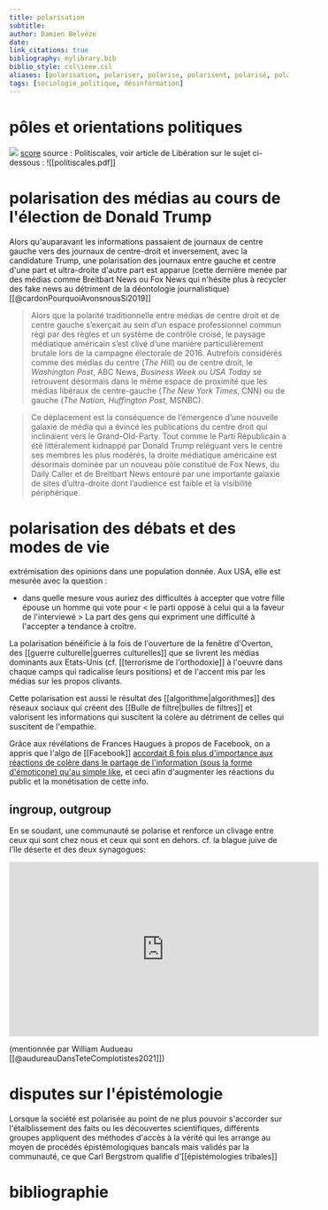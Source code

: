 ```yaml
---
title: polarisation
subtitle:
author: Damien Belvèze
date: 
link_citations: true
bibliography: mylibrary.bib
biblio_style: csl\ieee.csl
aliases: [polarisation, polariser, polarise, polarisent, polarisé, polarized, polarize, polarizing]
tags: [sociologie_politique, désinformation]
---
```


# pôles et orientations politiques
![](politiscales.png)
[score]( https://politiscales.fr/results?bTE9NyZtMD04OCZwMD03OSZzMT01JnMwPTgzJmZlbWk9OTUmajA9NzQmYjA9NjAmYjE9MTImZTE9NyZlMD02NyZjMT01JmMwPTkwJnQwPTU3JnQxPTE3
)
source : Politiscales, voir article de Libération sur le sujet ci-dessous :
![[politiscales.pdf]]

# polarisation des médias au cours de l'élection de Donald Trump

Alors qu'auparavant les informations passaient de journaux de centre gauche vers des journaux de centre-droit et inversement, avec la candidature Trump, une polarisation des journaux entre gauche et centre d'une part et ultra-droite d'autre part est apparue (cette dernière menée par des médias comme Breitbart News ou Fox News qui n'hésite plus à recycler des fake news au détriment de la déontologie journalistique)[[@cardonPourquoiAvonsnousSi2019]]

> Alors que la polarité traditionnelle entre médias de centre droit et de centre gauche s’exerçait au sein d’un espace professionnel commun régi par des règles et un système de contrôle croisé, le paysage médiatique américain s’est clivé d’une manière particulièrement brutale lors de la campagne électorale de 2016. Autrefois considérés comme des médias du centre (_The Hill_) ou de centre droit, le _Washington Post_, ABC News, _Business Week_ ou _USA Today_ se retrouvent désormais dans le même espace de proximité que les médias libéraux de centre-gauche (_The New York Times_, CNN) ou de gauche (_The Nation_, _Huffington Post_, MSNBC).

> Ce déplacement est la conséquence de l’émergence d’une nouvelle galaxie de média qui a évincé les publications du centre droit qui inclinaient vers le Grand-Old-Party. Tout comme le Parti Républicain a été littéralement kidnappé par Donald Trump reléguant vers le centre ses membres les plus modérés, la droite médiatique américaine est désormais dominée par un nouveau pôle constitué de Fox News, du Daily Caller et de Breitbart News entouré par une importante galaxie de sites d’ultra-droite dont l’audience est faible et la visibilité périphérique.
# polarisation des débats et des modes de vie

extrémisation des opinions dans une population donnée. 
Aux USA, elle est mesurée avec la question : 

- dans quelle mesure vous auriez des difficultés à accepter que votre fille épouse un homme qui vote pour < le parti opposé à celui qui a la faveur de l'interviewé >
La part des gens qui expriment une difficulté à l'accepter a tendance à croître. 

La polarisation bénéificie à la fois de l'ouverture de la fenêtre d'Overton, des [[guerre culturelle|guerres culturelles]] que se livrent les médias dominants aux Etats-Unis (cf. [[terrorisme de l'orthodoxie]] à l'oeuvre dans chaque camps qui radicalise leurs positions) et de l'accent mis par les médias sur les propos clivants. 

Cette polarisation est aussi le résultat des [[algorithme|algorithmes]] des réseaux sociaux qui créent des [[Bulle de filtre|bulles de filtres]] et valorisent les informations qui suscitent la colère au détriment de celles qui suscitent de l'empathie. 

Grâce aux révélations de Frances Haugues à propos de Facebook, on a appris que l'algo de [[Facebook]] [accordait 6 fois plus d'importance aux réactions de colère dans le partage de l'information (sous la forme d'émoticone) qu'au simple like](https://www.washingtonpost.com/technology/2021/10/26/facebook-angry-emoji-algorithm/), et ceci afin d'augmenter les réactions du public et la monétisation de cette info. 

## ingroup, outgroup
En se soudant, une communauté se polarise et renforce un clivage entre ceux qui sont chez nous et ceux qui sont en dehors. 
cf. la blague juive de l'île déserte et des deux synagogues:

<iframe width="560" height="315" src="https://www.youtube.com/embed/rU1Kjn_O7Y4" title="YouTube video player" frameborder="0" allow="accelerometer; autoplay; clipboard-write; encrypted-media; gyroscope; picture-in-picture" allowfullscreen></iframe>

(mentionnée par William Audueau [[@audureauDansTeteComplotistes2021]])



# disputes sur l'épistémologie

Lorsque la société est polarisée au point de ne plus pouvoir s'accorder sur l'étalblissement des faits ou les découvertes scientifiques, différents groupes appliquent des méthodes d'accès à la vérité qui les arrange au moyen de procédés épistémologiques bancals mais validés par la communauté, ce que Carl Bergstrom qualifie d'[[épistémologies tribales]]





# bibliographie

